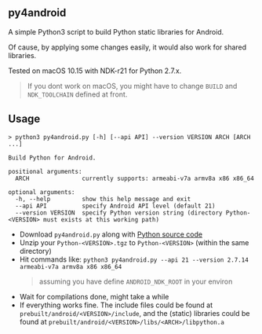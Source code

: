 ## py4android

A simple Python3 script to build Python static libraries for Android. 

Of cause, by applying some changes easily, it would also work for shared libraries.

Tested on macOS 10.15 with NDK-r21 for Python 2.7.x. 

> If you dont work on macOS, you might have to change `BUILD` and `NDK_TOOLCHAIN` defined at front.

## Usage

```
> python3 py4android.py [-h] [--api API] --version VERSION ARCH [ARCH ...]

Build Python for Android.

positional arguments:
  ARCH               currently supports: armeabi-v7a armv8a x86 x86_64

optional arguments:
  -h, --help         show this help message and exit
  --api API          specify Android API level (default 21)
  --version VERSION  specify Python version string (directory Python-<VERSION> must exists at this working path)
```

* Download `py4android.py` along with [Python source code](https://www.python.org/downloads/release)
* Unzip your `Python-<VERSION>.tgz` to `Python-<VERSION>` (within the same directory)
* Hit commands like: `python3 py4android.py --api 21 --version 2.7.14 armeabi-v7a armv8a x86 x86_64`
  > assuming you have define `ANDROID_NDK_ROOT` in your environ
* Wait for compilations done, might take a while
* If everything works fine. The include files could be found at `prebuilt/android/<VERSION>/include`, and the (static) libraries could be found at `prebuilt/android/<VERSION>/libs/<ARCH>/libpython.a`
